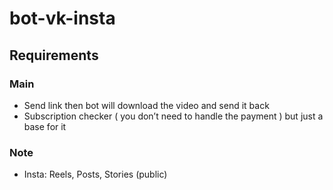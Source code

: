 # bot-vk-insta

## Requirements

### Main

- Send link then bot will download the video and send it back
- Subscription checker ( you don’t need to handle the payment ) but just a base for it

### Note

- Insta: Reels, Posts, Stories (public)
